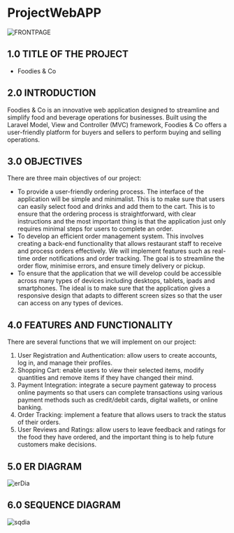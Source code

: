 # ProjectWebAPP

![FRONTPAGE](https://github.com/HORRYZONE/ProjectWebAPP/assets/69580122/3667f867-531d-4456-887b-21443f063b68)

## 1.0 TITLE OF THE PROJECT

- Foodies & Co

## 2.0 INTRODUCTION
Foodies & Co is an innovative web application designed to streamline and simplify food and beverage operations for businesses. Built using the Laravel Model, View and Controller (MVC) framework, Foodies & Co offers a user-friendly platform for buyers and sellers to perform buying and selling operations.

## 3.0 OBJECTIVES
There are three main objectives of our project:
- To provide a user-friendly ordering process. The interface of the application will be simple and minimalist. This is to make sure that users can easily select food and drinks and add them to the cart. This is to ensure that the ordering process is straightforward, with clear instructions and the most important thing is that the application just only requires minimal steps for users to complete an order.
- To develop an efficient order management system. This involves creating a back-end functionality that allows restaurant staff to receive and process orders effectively. We will implement features such as real-time order notifications and order tracking. The goal is to streamline the order flow, minimise errors, and ensure timely delivery or pickup.
- To ensure that the application that we will develop could be accessible across many types of devices including desktops, tablets, ipads and smartphones. The ideal is to make sure that the application gives a responsive design that adapts to different screen sizes so that the user can access on any types of devices.

## 4.0 FEATURES AND FUNCTIONALITY 
There are several functions that we will implement on our project:
1. User Registration and Authentication: allow users to create accounts, log in, and manage their profiles.
2. Shopping Cart: enable users to view their selected items, modify quantities and remove items if they have changed their mind.
3. Payment Integration: integrate a secure payment gateway to process online payments so that users can complete transactions using various payment methods such as credit/debit cards, digital wallets, or online banking.
4. Order Tracking: implement a feature that allows users to track the status of their orders.
5. User Reviews and Ratings: allow users to leave feedback and ratings for the food they have ordered, and the important thing is to help future customers make decisions.

## 5.0 ER DIAGRAM
![erDia](https://github.com/HORRYZONE/ProjectWebAPP/assets/69580122/23cf3f6e-8b0c-4d5b-9958-76c5de17db2e)

## 6.0 SEQUENCE DIAGRAM
 ![sqdia](https://github.com/HORRYZONE/ProjectWebAPP/assets/69580122/a3a23ac4-05e0-4adf-8272-5a255dbd43ed)

